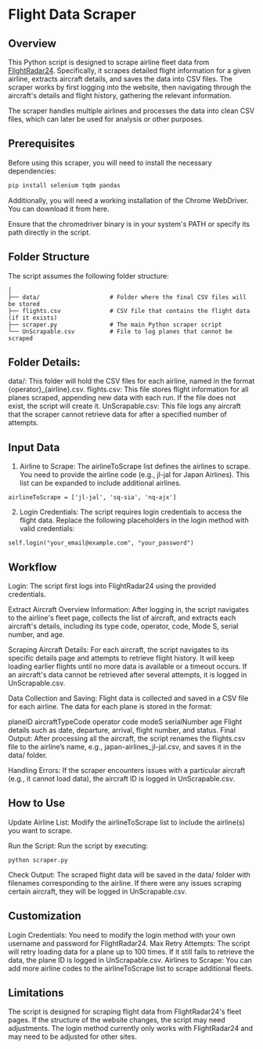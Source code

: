 # Flight Data Scraper

## Overview

This Python script is designed to scrape airline fleet data from [FlightRadar24](https://www.flightradar24.com/data/airlines/). Specifically, it scrapes detailed flight information for a given airline, extracts aircraft details, and saves the data into CSV files. The scraper works by first logging into the website, then navigating through the aircraft's details and flight history, gathering the relevant information.

The scraper handles multiple airlines and processes the data into clean CSV files, which can later be used for analysis or other purposes.

## Prerequisites

Before using this scraper, you will need to install the necessary dependencies:

```bash
pip install selenium tqdm pandas
```

Additionally, you will need a working installation of the Chrome WebDriver. You can download it from here.

Ensure that the chromedriver binary is in your system's PATH or specify its path directly in the script.

## Folder Structure  
The script assumes the following folder structure:
```project/
│
├── data/                    # Folder where the final CSV files will be stored
├── flights.csv              # CSV file that contains the flight data (if it exists)
├── scraper.py               # The main Python scraper script
└── UnScrapable.csv          # File to log planes that cannot be scraped
```

## Folder Details:
data/: This folder will hold the CSV files for each airline, named in the format {operator}_{airline}.csv.
flights.csv: This file stores flight information for all planes scraped, appending new data with each run. If the file does not exist, the script will create it.
UnScrapable.csv: This file logs any aircraft that the scraper cannot retrieve data for after a specified number of attempts.  

## Input Data 
1. Airline to Scrape:
The airlineToScrape list defines the airlines to scrape. You need to provide the airline code (e.g., jl-jal for Japan Airlines). This list can be expanded to include additional airlines.

```
airlineToScrape = ['jl-jal', 'sq-sia', 'nq-ajx']
```  
2. Login Credentials:
The script requires login credentials to access the flight data. Replace the following placeholders in the login method with valid credentials:

```
self.login("your_email@example.com", "your_password")
```



## Workflow
Login:
The script first logs into FlightRadar24 using the provided credentials.

Extract Aircraft Overview Information:
After logging in, the script navigates to the airline's fleet page, collects the list of aircraft, and extracts each aircraft's details, including its type code, operator, code, Mode S, serial number, and age.

Scraping Aircraft Details:
For each aircraft, the script navigates to its specific details page and attempts to retrieve flight history. It will keep loading earlier flights until no more data is available or a timeout occurs. If an aircraft's data cannot be retrieved after several attempts, it is logged in UnScrapable.csv.

Data Collection and Saving:
Flight data is collected and saved in a CSV file for each airline. The data for each plane is stored in the format:

planeID
aircraftTypeCode
operator
code
modeS
serialNumber
age
Flight details such as date, departure, arrival, flight number, and status.
Final Output:
After processing all the aircraft, the script renames the flights.csv file to the airline’s name, e.g., japan-airlines_jl-jal.csv, and saves it in the data/ folder.

Handling Errors:
If the scraper encounters issues with a particular aircraft (e.g., it cannot load data), the aircraft ID is logged in UnScrapable.csv.

## How to Use
Update Airline List:
Modify the airlineToScrape list to include the airline(s) you want to scrape.

Run the Script:
Run the script by executing:
```
python scraper.py
```
Check Output:
The scraped flight data will be saved in the data/ folder with filenames corresponding to the airline. If there were any issues scraping certain aircraft, they will be logged in UnScrapable.csv.


## Customization
Login Credentials: You need to modify the login method with your own username and password for FlightRadar24.
Max Retry Attempts: The script will retry loading data for a plane up to 100 times. If it still fails to retrieve the data, the plane ID is logged in UnScrapable.csv.
Airlines to Scrape: You can add more airline codes to the airlineToScrape list to scrape additional fleets.
## Limitations
The script is designed for scraping flight data from FlightRadar24's fleet pages. If the structure of the website changes, the script may need adjustments.
The login method currently only works with FlightRadar24 and may need to be adjusted for other sites.